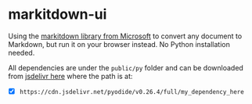 # markitdown-ui

Using the [markitdown library from Microsoft](https://github.com/microsoft/markitdown) to convert any document to Markdown, but run it on your browser instead. No Python installation needed.

All dependencies are under the `public/py` folder and can be downloaded from [jsdelivr here](https://cdn.jsdelivr.net) where the path is at:

- [x] `https://cdn.jsdelivr.net/pyodide/v0.26.4/full/my_dependency_here`
